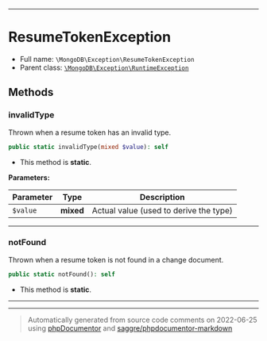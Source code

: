 ***

# ResumeTokenException





* Full name: `\MongoDB\Exception\ResumeTokenException`
* Parent class: [`\MongoDB\Exception\RuntimeException`](./RuntimeException.md)




## Methods


### invalidType

Thrown when a resume token has an invalid type.

```php
public static invalidType(mixed $value): self
```



* This method is **static**.




**Parameters:**

| Parameter | Type | Description |
|-----------|------|-------------|
| `$value` | **mixed** | Actual value (used to derive the type) |




***

### notFound

Thrown when a resume token is not found in a change document.

```php
public static notFound(): self
```



* This method is **static**.







***


***
> Automatically generated from source code comments on 2022-06-25 using [phpDocumentor](http://www.phpdoc.org/) and [saggre/phpdocumentor-markdown](https://github.com/Saggre/phpDocumentor-markdown)
